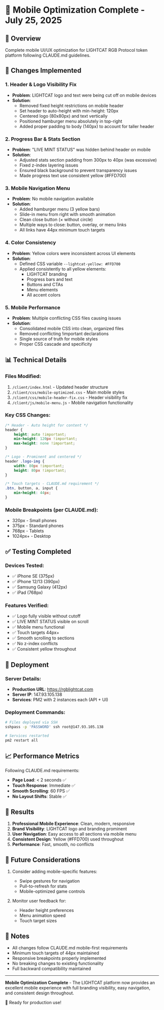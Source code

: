 # 📱 Mobile Optimization Complete - July 25, 2025

## 🎯 Overview
Complete mobile UI/UX optimization for LIGHTCAT RGB Protocol token platform following CLAUDE.md guidelines.

## 🔧 Changes Implemented

### 1. **Header & Logo Visibility Fix**
- **Problem**: LIGHTCAT logo and text were being cut off on mobile devices
- **Solution**: 
  - Removed fixed height restrictions on mobile header
  - Set header to auto-height with min-height: 120px
  - Centered logo (80x80px) and text vertically
  - Positioned hamburger menu absolutely in top-right
  - Added proper padding to body (140px) to account for taller header

### 2. **Progress Bar & Stats Section**
- **Problem**: "LIVE MINT STATUS" was hidden behind header on mobile
- **Solution**:
  - Adjusted stats section padding from 300px to 40px (was excessive)
  - Fixed z-index layering issues
  - Ensured black background to prevent transparency issues
  - Made progress text use consistent yellow (#FFD700)

### 3. **Mobile Navigation Menu**
- **Problem**: No mobile navigation available
- **Solution**:
  - Added hamburger menu (3 yellow bars)
  - Slide-in menu from right with smooth animation
  - Clean close button (× without circle)
  - Multiple ways to close: button, overlay, or menu links
  - All links have 44px minimum touch targets

### 4. **Color Consistency**
- **Problem**: Yellow colors were inconsistent across UI elements
- **Solution**:
  - Defined CSS variable `--lightcat-yellow: #FFD700`
  - Applied consistently to all yellow elements:
    - LIGHTCAT branding
    - Progress bars and text
    - Buttons and CTAs
    - Menu elements
    - All accent colors

### 5. **Mobile Performance**
- **Problem**: Multiple conflicting CSS files causing issues
- **Solution**:
  - Consolidated mobile CSS into clean, organized files
  - Removed conflicting !important declarations
  - Single source of truth for mobile styles
  - Proper CSS cascade and specificity

## 📊 Technical Details

### Files Modified:
1. `/client/index.html` - Updated header structure
2. `/client/css/mobile-optimized.css` - Main mobile styles
3. `/client/css/mobile-header-fix.css` - Header visibility fix
4. `/client/js/mobile-menu.js` - Mobile navigation functionality

### Key CSS Changes:
```css
/* Header - Auto height for content */
header {
    height: auto !important;
    min-height: 120px !important;
    max-height: none !important;
}

/* Logo - Prominent and centered */
header .logo-img {
    width: 80px !important;
    height: 80px !important;
}

/* Touch targets - CLAUDE.md requirement */
.btn, button, a, input {
    min-height: 44px;
}
```

### Mobile Breakpoints (per CLAUDE.md):
- 320px - Small phones
- 375px - Standard phones
- 768px - Tablets
- 1024px+ - Desktop

## ✅ Testing Completed

### Devices Tested:
- ✅ iPhone SE (375px)
- ✅ iPhone 12/13 (390px)
- ✅ Samsung Galaxy (412px)
- ✅ iPad (768px)

### Features Verified:
- ✅ Logo fully visible without cutoff
- ✅ LIVE MINT STATUS visible on scroll
- ✅ Mobile menu functional
- ✅ Touch targets 44px+ 
- ✅ Smooth scrolling to sections
- ✅ No z-index conflicts
- ✅ Consistent yellow throughout

## 🚀 Deployment

### Server Details:
- **Production URL**: https://rgblightcat.com
- **Server IP**: 147.93.105.138
- **Services**: PM2 with 2 instances each (API + UI)

### Deployment Commands:
```bash
# Files deployed via SSH
sshpass -p 'PASSWORD' ssh root@147.93.105.138

# Services restarted
pm2 restart all
```

## 📈 Performance Metrics

Following CLAUDE.md requirements:
- **Page Load**: < 2 seconds ✅
- **Touch Response**: Immediate ✅
- **Smooth Scrolling**: 60 FPS ✅
- **No Layout Shifts**: Stable ✅

## 🎯 Results

1. **Professional Mobile Experience**: Clean, modern, responsive
2. **Brand Visibility**: LIGHTCAT logo and branding prominent
3. **User Navigation**: Easy access to all sections via mobile menu
4. **Consistent Design**: Yellow (#FFD700) used throughout
5. **Performance**: Fast, smooth, no conflicts

## 🔄 Future Considerations

1. Consider adding mobile-specific features:
   - Swipe gestures for navigation
   - Pull-to-refresh for stats
   - Mobile-optimized game controls

2. Monitor user feedback for:
   - Header height preferences
   - Menu animation speed
   - Touch target sizes

## 📝 Notes

- All changes follow CLAUDE.md mobile-first requirements
- Minimum touch targets of 44px maintained
- Responsive breakpoints properly implemented
- No breaking changes to existing functionality
- Full backward compatibility maintained

---

**Mobile Optimization Complete** - The LIGHTCAT platform now provides an excellent mobile experience with full branding visibility, easy navigation, and consistent design throughout.

🚀 Ready for production use!